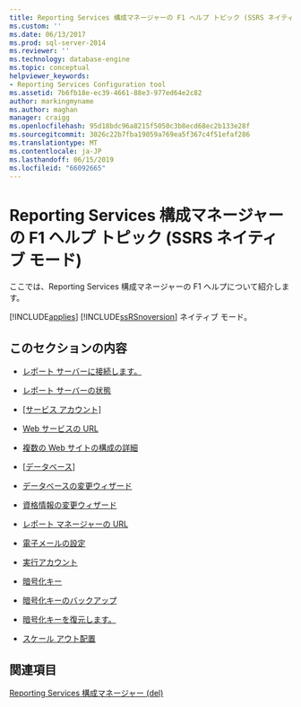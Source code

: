 ```yaml
---
title: Reporting Services 構成マネージャーの F1 ヘルプ トピック (SSRS ネイティブ モード) |Microsoft Docs
ms.custom: ''
ms.date: 06/13/2017
ms.prod: sql-server-2014
ms.reviewer: ''
ms.technology: database-engine
ms.topic: conceptual
helpviewer_keywords:
- Reporting Services Configuration tool
ms.assetid: 7b6fb18e-ec39-4661-88e3-977ed64e2c82
author: markingmyname
ms.author: maghan
manager: craigg
ms.openlocfilehash: 95d18bdc96a8215f5050c3b8ecd68ec2b133e28f
ms.sourcegitcommit: 3026c22b7fba19059a769ea5f367c4f51efaf286
ms.translationtype: MT
ms.contentlocale: ja-JP
ms.lasthandoff: 06/15/2019
ms.locfileid: "66092665"
---
```

# <a name="reporting-services-configuration-manager-f1-help-topics-ssrs-native-mode"></a>Reporting Services 構成マネージャーの F1 ヘルプ トピック (SSRS ネイティブ モード)
  ここでは、Reporting Services 構成マネージャーの F1 ヘルプについて紹介します。  
  
 [!INCLUDE[applies](../../includes/applies-md.md)] [!INCLUDE[ssRSnoversion](../../includes/ssrsnoversion-md.md)] ネイティブ モード。  
  
## <a name="in-this-section"></a>このセクションの内容  
  
-   [レポート サーバーに接続します。](../../../2014/sql-server/install/connect-to-a-native-mode-report-server.md)  
  
-   [レポート サーバーの状態](../../../2014/sql-server/install/report-server-status-ssrs-native-mode.md)  
  
-   [[サービス アカウント]](../../../2014/sql-server/install/service-account-ssrs-native-mode.md)  
  
-   [Web サービスの URL](../../../2014/sql-server/install/web-service-url-ssrs-native-mode.md)  
  
-   [複数の Web サイトの構成の詳細](../../../2014/sql-server/install/advanced-multiple-web-site-configuration-ssrs-native-mode.md)  
  
-   [[データベース]](../../../2014/sql-server/install/database-ssrs-native-mode.md)  
  
-   [データベースの変更ウィザード](../../../2014/sql-server/install/change-database-wizard-ssrs-native-mode.md)  
  
-   [資格情報の変更ウィザード](../../../2014/sql-server/install/change-credentials-wizard-ssrs-native-mode.md)  
  
-   [レポート マネージャーの URL](../../../2014/sql-server/install/report-manager-url-ssrs-native-mode.md)  
  
-   [電子メールの設定](../../reporting-services/install-windows/e-mail-settings-reporting-services-native-mode-configuration-manager.md)  
  
-   [実行アカウント](../../../2014/sql-server/install/execution-account-ssrs-native-mode.md)  
  
-   [暗号化キー](../../../2014/sql-server/install/encryption-keys-ssrs-native-mode.md)  
  
-   [暗号化キーのバックアップ](../../../2014/sql-server/install/backup-encryption-key-ssrs-native-mode.md)  
  
-   [暗号化キーを復元します。](../../../2014/sql-server/install/restore-encryption-key-ssrs-native-mode.md)  
  
-   [スケール アウト配置](../../../2014/sql-server/install/scale-out-deployment-native-mode-report-server.md)  
  
## <a name="see-also"></a>関連項目  
 [Reporting Services 構成マネージャー &#40;del&#41;](reporting-services-configuration-manager-native-mode.md)  
  
  
